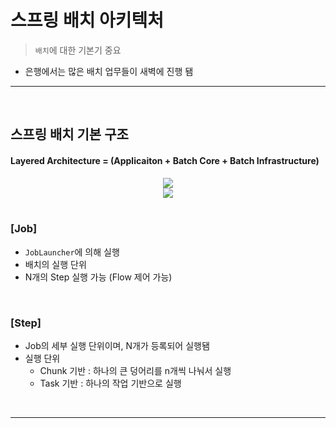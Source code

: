 # 스프링 배치 아키텍처
> `배치`에 대한 기본기 중요
* 은행에서는 많은 배치 업무들이 새벽에 진행 됌

<hr>
<br>

## 스프링 배치 기본 구조
#### Layered Architecture = (Applicaiton + Batch Core + Batch Infrastructure)

<div align="center">
  <img src="https://github.com/PoSungKim/development_study/assets/37537227/4fca362b-1df8-4317-bbd9-1a03f1fd2c11">
</div>


<div align="center">
  <img src="https://user-images.githubusercontent.com/37537227/118364615-15e5ad80-b5d4-11eb-87c8-ee6b3f8d1729.png">
</div>


<br>

### [Job]

* `JobLauncher`에 의해 실행 
* 배치의 실행 단위
* N개의 Step 실행 가능 (Flow 제어 가능)

<br>

### [Step]

* Job의 세부 실행 단위이며, N개가 등록되어 실행됌
* 실행 단위
  * Chunk 기반 : 하나의 큰 덩어리를 n개씩 나눠서 실행
  * Task 기반 : 하나의 작업 기반으로 실행

<br>
<hr>
<br>

